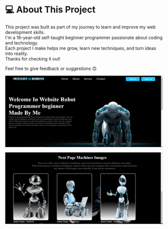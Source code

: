 # 💻 About This Project

This project was built as part of my journey to learn and improve my web development skills.  
I'm a 16-year-old self-taught beginner programmer passionate about coding and technology.  
Each project I make helps me grow, learn new techniques, and turn ideas into reality.  
Thanks for checking it out!

Feel free to give feedback or suggestions 😊

![Project Screenshot](https://github.com/anir12gith/Anir/blob/main/robot.PNG?raw=true)

![Project Screenshot](https://github.com/anir12gith/Anir/blob/main/robot2.PNG?raw=true)
